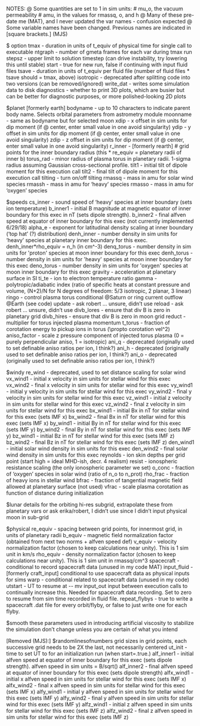 ﻿NOTES:
	@ Some quantities are set to 1 in sim units:
		#	mu_o, the vacuum permeability
		#	amu, in the values for rmassq, o, and h
	@ Many of these pre-date me (MAT), and I never updated the var names - confusion expected
	@ Some variable names have been changed. Previous names are indicated in [square brackets.] (MJS)
 
$ option
tmax - duration in units of t_equiv of physical time for single call to executable
ntgraph - number of gmeta frames for each var during tmax run
stepsz - upper limit to solution timestep (can drive instability, try lowering this until stable)
start - true for new run, false if continuing with input fluid files
tsave - duration in units of t_equiv per fluid file (number of fluid files * tsave should = tmax, above)
isotropic - deprecated after splitting code into two versions (can be removed/ignored)
write_dat - writes some simulation data to disk
diagnostics - whether to print 3D plots, which are busier but can be better for diagnostic purposes, or more polished-looking 2D plots
 
 
$planet	[formerly earth]
bodyname - up to 10 characters to indicate parent body name. Selects orbital parameters from astrometry module
moonname - same as bodyname but for selected moon
xdip - x offset in sim units for dip moment (if @ center, enter small value in one avoid singularity)
ydip - y offset in sim units for dip moment (if @ center, enter small value in one avoid singularity)
zdip - z offset in sim units for dip moment (if @ center, enter small value in one avoid singularity)
r_inner - [formerly rearth] # grid points for the inner boundary radius (this * re_equiv = planetary radii of inner b)
torus_rad - minor radius of plasma torus in planetary radii. 1-sigma radius assuming Gaussian cross-sectional profile.
tilt1 - initial tilt of dipole moment for this execution call
tilt2 - final tilt of dipole moment for this execution call
tilting - turn on/off tilting
rmassq - mass in amu for solar wind species 
rmassh - mass in amu for ‘heavy’ species
rmasso - mass in amu for ‘oxygen’ species 
 
 
$speeds
cs_inner - sound speed of ‘heavy’ species at inner boundary (sets ion temperature)
b_inner1 - initial B magnitude at magnetic equator of inner boundary for this exec in nT (sets dipole strength).
b_inner2 - final alfven speed at equator of inner boundary for this exec (not currently implemented 6/29/18)
alpha_e - exponent for latitudinal density scaling at inner boundary (‘top hat’ (?) distribution)
denh_inner - number density in sim units for ‘heavy’ species at planetary inner boundary for this exec. denh_inner*rho_equiv = n_h (in cm^-3)
denq_torus - number density in sim units for 'proton' species at moon inner boundary for this exec 
denh_torus - number density in sim units for 'heavy' species at moon inner boundary for this exec 
deno_torus - number density in sim units for 'oxygen' species at moon inner boundary for this exec 
gravity - acceleration at planetary surface in SI
ti_te - ion to electron temperature ratio
gamma - polytropic/adiabatic index (ratio of specific heats at constant pressure and volume, (N+2)/N for N degrees of freedom: 5/3 isotropic, 2 planar, 3 linear)
ringo - control plasma torus conditional @Saturn or ring current outflow @Earth (see code)
update - ask robert … unsure, didn’t use
reload - ask robert … unsure, didn’t use
divb_lores - ensure that div B is zero in planetary grid
divb_hires - ensure that div B is zero in moon grid
reduct - multiplier for torus injected plasma momentum
t_torus - fraction of corotation energy to pickup ions in torus (\propto corotation vel^2)
aniso_factor - scale z pressure component of injected torus plasma (0 = purely perpendicular aniso, 1 = isotropic)
ani_q - deprecated (originally used to set definable aniso ratios per ion, I think?)
ani_h - deprecated (originally used to set definable aniso ratios per ion, I think?)
ani_o - deprecated (originally used to set definable aniso ratios per ion, I think?)
 
$windy
re_wind - deprecated, used to set distance scaling for solar wind
vx_wind1 - initial x velocity in sim units for stellar wind for this exec
vx_wind2 - final x velocity in sim units for stellar wind for this exec
vy_wind1 - initial y velocity in sim units for stellar wind for this exec
vy_wind2 - final y velocity in sim units for stellar wind for this exec
vz_wind1 - initial z velocity in sim units for stellar wind for this exec
vz_wind2 - final z velocity in sim units for stellar wind for this exec
bx_wind1 - initial Bx in nT for stellar wind for this exec (sets IMF x)
bx_wind2 - final Bx in nT for stellar wind for this exec (sets IMF x)
by_wind1 - initial By in nT for stellar wind for this exec (sets IMF y)
by_wind2 - final By in nT for stellar wind for this exec (sets IMF y)
bz_wind1 - initial Bz in nT for stellar wind for this exec (sets IMF z)
bz_wind2 - final Bz in nT for stellar wind for this exec (sets IMF z)
den_wind1 - initial solar wind density in sim units for this exec
den_wind2 - final solar wind density in sim units for this exec
reynolds - ion skin depths per grid point (start high = ideal MHD-ish, decr. 4 realism)
resist - ionospheric resistance scaling (the only ionospheric parameter we set)
o_conc - fraction of ‘oxygen’ species in solar wind (ratio of n_o to n_prot)
rho_frac - fraction of heavy ions in stellar wind
bfrac - fraction of tangential magnetic field allowed at planetary surface (not used)
vfrac - scale plasma corotation as function of distance during initialization
 
$lunar
details for the orbiting hi-res subgrid, extrapolate these from planetary vars or ask erika/robert, I didn’t use since I didn’t input physical moon in sub-grid
 
$physical 
re_equiv - spacing between grid points, for innermost grid, in units of planetary radii
b_equiv - magnetic field normalization factor (obtained from next two norms + alfven speed def)
v_equiv - velocity normalization factor (chosen to keep calculations near unity). This is 1 sim unit in km/s
rho_equiv - density normalization factor (chosen to keep calculations near unity). This is 1 sim unit in rmassq/cm^3
spacecraft - conditional to record spacecraft data (unused in my code MAT)
input_fluid - [formerly craft_input] conditional to use spacecraft data as physical inputs for sims
warp - conditional related to spacecraft data (unused in my code)
utstart - UT to resume at -- mv input_out input between execution calls to continually increase this. Needed for spacecraft data recording. Set to zero to resume from sim time recorded in fluid file.
repeat_flybys - true to write a spacecraft .dat file for every orbit/flyby, or false to just write one for each flyby.
 
$smooth
	these parameters used in introducing artificial viscosity to stabilize the simulation
	don’t change unless you are certain of what you intend
 
[Removed (MJS):]
$randomlinesofnumbers
grid sizes in grid points, each successive grid needs to be 2X the last, not necessarily centered
ut_init - time to set UT to for an initialization run (when start=.true.)
alf_inner1 - initial alfven speed at equator of inner boundary for this exec (sets dipole strength). alfven speed in sim units = B/sqrt()
alf_inner2 - final alfven speed at equator of inner boundary for this exec (sets dipole strength)
alfx_wind1 - initial x alfven speed in sim units for stellar wind for this exec (sets IMF x)
alfx_wind2 - final x alfven speed in sim units for stellar wind for this exec (sets IMF x)
alfy_wind1 - initial y alfven speed in sim units for stellar wind for this exec (sets IMF y)
alfy_wind2 - final y alfven speed in sim units for stellar wind for this exec (sets IMF y)
alfz_wind1 - initial z alfven speed in sim units for stellar wind for this exec (sets IMF z)
alfz_wind2 - final z alfven speed in sim units for stellar wind for this exec (sets IMF z)
